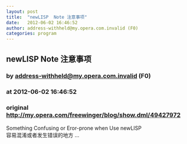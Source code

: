 ```yaml
---
layout: post
title:  "newLISP  Note 注意事项"
date:   2012-06-02 16:46:52
author: address-withheld@my.opera.com.invalid (F0)
categories: program
---
```


## newLISP  Note 注意事项
### by address-withheld@my.opera.com.invalid (F0)
### at 2012-06-02 16:46:52
### original <http://my.opera.com/freewinger/blog/show.dml/49427972>

Something  Confusing or Eror-prone when Use newLISP<br>容易混淆或者发生错误的地方 ...
